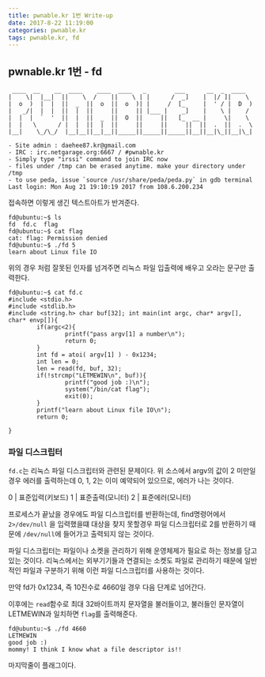 ```yaml
---
title: pwnable.kr 1번 Write-up
date: 2017-8-22 11:19:00
categories: pwnable.kr
tags: pwnable.kr, fd
---
```


## pwnable.kr 1번 - fd

     ____  __    __  ____    ____  ____   _        ___      __  _  ____
    |    \|  |__|  ||    \  /    ||    \ | |      /  _]    |  |/ ]|    \
    |  o  )  |  |  ||  _  ||  o  ||  o  )| |     /  [_     |  ' / |  D  )
    |   _/|  |  |  ||  |  ||     ||     || |___ |    _]    |    \ |    /
    |  |  |  `  '  ||  |  ||  _  ||  O  ||     ||   [_  __ |     \|    \
    |  |   \      / |  |  ||  |  ||     ||     ||     ||  ||  .  ||  .  \
    |__|    \_/\_/  |__|__||__|__||_____||_____||_____||__||__|\_||__|\_|
    
    - Site admin : daehee87.kr@gmail.com
    - IRC : irc.netgarage.org:6667 / #pwnable.kr
    - Simply type "irssi" command to join IRC now
    - files under /tmp can be erased anytime. make your directory under /tmp
    - to use peda, issue `source /usr/share/peda/peda.py` in gdb terminal
    Last login: Mon Aug 21 19:10:19 2017 from 108.6.200.234

접속하면 이렇게 생긴 텍스트아트가 반겨준다.

    fd@ubuntu:~$ ls
    fd  fd.c  flag
    fd@ubuntu:~$ cat flag
    cat: flag: Permission denied
    fd@ubuntu:~$ ./fd 5
    learn about Linux file IO

위의 경우 처럼 잘못된 인자를 넘겨주면 리눅스 파일 입출력에 배우고 오라는 문구만 출력한다.

    fd@ubuntu:~$ cat fd.c
    #include <stdio.h>
    #include <stdlib.h>
    #include <string.h> char buf[32]; int main(int argc, char* argv[], char* envp[]){
            if(argc<2){
                    printf("pass argv[1] a number\n");
                    return 0;
            }
            int fd = atoi( argv[1] ) - 0x1234;
            int len = 0;
            len = read(fd, buf, 32);
            if(!strcmp("LETMEWIN\n", buf)){
                    printf("good job :)\n");
                    system("/bin/cat flag");
                    exit(0);
            }
            printf("learn about Linux file IO\n");
            return 0;
    
    }

### 파일 디스크립터

`fd.c`는 리눅스 파일 디스크립터와 관련된 문제이다. 위 소스에서 argv의 값이 2 미만일 경우 에러를 출력하는데 0, 1, 2는 이미 예약되어 있으므로, 에러가 나는 것이다.

0	|	표준입력(키보드)
1	|	표준출력(모니터)
2	|	표준에러(모니터)

프로세스가 끝났을 경우에도 파일 디스크립터를 반환하는데, find명령어에서 `2>/dev/null` 을 입력했을떄 대상을 찾지 못할경우 파일 디스크립터로 2를 반환하기 때문에 `/dev/null`에 들어가고 출력되지 않는 것이다.

파일 디스크립터는 파일이나 소켓을 관리하기 위해 운영체제가 필요로 하는 정보를 담고 있는 것이다. 리눅스에서는 외부기기들과 연결되는 소켓도 파일로 관리하기 때문에 일반적인 파일과 구분하기 위해 이런 파일 디스크립터를 사용하는 것이다.


만약 fd가 0x1234, 즉 10진수로 4660일 경우 다음 단계로 넘어간다.

이후에는 `read`함수로 최대 32바이트까지 문자열을 불러들이고, 불러들인 문자열이 LETMEWIN과 일치하면 `flag`를 출력해준다.

    fd@ubuntu:~$ ./fd 4660
    LETMEWIN
    good job :)
    mommy! I think I know what a file descriptor is!!

마지막줄이 플래그이다.